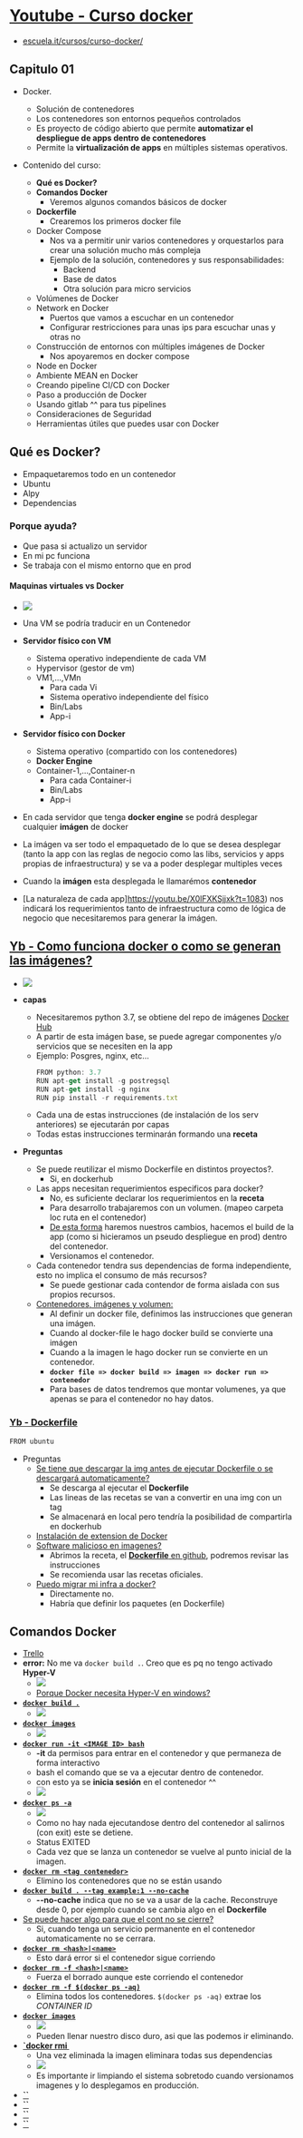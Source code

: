 # [Youtube - Curso docker](https://www.youtube.com/watch?v=X0lFXKSjjxk&feature=youtu.be)
  - [escuela.it/cursos/curso-docker/](https://register.gotowebinar.com/recording/recordingView?webinarKey=1386177801230585859&registrantEmail=eacevedof%40yahoo.es)

## Capitulo 01
- Docker. 
  - Solución de contenedores
  - Los contenedores son entornos pequeños controlados
  - Es proyecto de código abierto que permite **automatizar el despliegue de apps dentro de contenedores**
  - Permite la **virtualización de apps** en múltiples sistemas operativos.

- Contenido del curso:
  - **Qué es Docker?**
  - **Comandos Docker**
    - Veremos algunos comandos básicos de docker
  - **Dockerfile**
    - Crearemos los primeros docker file
  - Docker Compose
    - Nos va a permitir unir varios contenedores y orquestarlos para crear una solución mucho más compleja
    - Ejemplo de la solución, contenedores y sus responsabilidades:
      - Backend
      - Base de datos
      - Otra solución para micro servicios
  - Volúmenes de Docker
  - Network en Docker
    - Puertos que vamos a escuchar en un contenedor
    - Configurar restricciones para unas ips para escuchar unas y otras no
  - Construcción de entornos con múltiples imágenes de Docker
    - Nos apoyaremos en docker compose
  - Node en Docker
  - Ambiente MEAN en Docker
  - Creando pipeline CI/CD con Docker
  - Paso a producción de Docker
  - Usando gitlab ^^ para tus pipelines
  - Consideraciones de Seguridad
  - Herramientas útiles que puedes usar con Docker

## Qué es Docker?
- Empaquetaremos todo en un contenedor
- Ubuntu
- Alpy
- Dependencias
### Porque ayuda?
- Que pasa si actualizo un servidor 
- En mi pc funciona
- Se trabaja con el mismo entorno que en prod
#### Maquinas virtuales vs Docker
- ![](https://trello-attachments.s3.amazonaws.com/5db43f16df811534517445ec/556x291/3c4f9c634ae255f11820e2569f708eed/image.png)
- Una VM se podría traducir en un Contenedor
- **Servidor físico con VM**
  - Sistema operativo independiente de cada VM
  - Hypervisor (gestor de vm)
  - VM1,...,VMn
    - Para cada Vi
    - Sistema operativo independiente del físico
    - Bin/Labs
    - App-i
  
- **Servidor físico con Docker**
  - Sistema operativo (compartido con los contenedores)
  - **Docker Engine**
  - Container-1,...,Container-n
    - Para cada Container-i
    - Bin/Labs
    - App-i
- En cada servidor que tenga **docker engine** se podrá desplegar cualquier **imágen** de docker
- La imágen va ser todo el empaquetado de lo que se desea desplegar (tanto la app con las reglas de negocio como las libs, servicios y apps propias de infraestructura) y se va a poder desplegar multiples veces
- Cuando la **imágen** esta desplegada le llamarémos **contenedor**
- [La naturaleza de cada app]https://youtu.be/X0lFXKSjjxk?t=1083) nos indicará los requerimientos tanto de infraestructura como de lógica de negocio que necesitaremos para generar la imágen.

## [Yb - Como funciona docker o como se generan las imágenes?](https://youtu.be/X0lFXKSjjxk?t=1137)
- ![](https://trello-attachments.s3.amazonaws.com/5db43f16df811534517445ec/1030x407/73647653a48c94de637110e214d7e75a/image.png)
- **capas**
  - Necesitaremos python 3.7, se obtiene del repo de imágenes [Docker Hub](https://cloud.docker.com/repository/list)
  - A partir de esta imágen base, se puede agregar componentes y/o servicios que se necesiten en la app
  - Ejemplo: Posgres, nginx, etc...
    ```js
    FROM python: 3.7
    RUN apt-get install -g postregsql
    RUN apt-get install -g nginx
    RUN pip install -r requirements.txt
    ```
  - Cada una de estas instrucciones (de instalación de los serv anteriores) se ejecutarán por capas
  - Todas estas instrucciones terminarán formando una **receta**

- **Preguntas**
  - Se puede reutilizar el mismo Dockerfile en distintos proyectos?.
    - Si, en dockerhub
  - Las apps necesitan requerimientos especificos para docker?
    - No, es suficiente declarar los requerimientos en la **receta**
    - Para desarrollo trabajaremos con un volumen. (mapeo carpeta loc ruta en el contenedor)
    - [De esta forma](https://youtu.be/X0lFXKSjjxk?t=1525) haremos nuestros cambios, hacemos el build de la app (como si hicieramos un pseudo despliegue en prod) dentro del contenedor.
    - Versionamos el contenedor.
  - Cada contenedor tendra sus dependencias de forma independiente, esto no implica el consumo de más recursos?
    - Se puede gestionar cada contendor de forma aislada con sus propios recursos.
  - [Contenedores, imágenes y volumen:](https://youtu.be/X0lFXKSjjxk?t=1720)
    - Al definir un docker file, definimos las instrucciones que generan una imágen.
    - Cuando al docker-file le hago docker build se convierte una imágen
    - Cuando a la imagen le hago docker run se convierte en un contenedor.
    - **`docker file => docker build => imagen => docker run => contenedor`**
    - Para bases de datos tendremos que montar volumenes, ya que apenas se para el contenedor no hay datos.
### [Yb - Dockerfile](https://youtu.be/X0lFXKSjjxk?t=1929)
```js
FROM ubuntu
```
- Preguntas
  - [Se tiene que descargar la img antes de ejecutar Dockerfile o se descargará automaticamente?](https://youtu.be/X0lFXKSjjxk?t=2238)
    - Se descarga al ejecutar el **Dockerfile**
    - Las lineas de las recetas se van a convertir en una img con un tag
    - Se almacenará en local pero tendría la posibilidad de compartirla en dockerhub
  - [Instalación de extension de Docker](https://youtu.be/X0lFXKSjjxk?t=2319)
  - [Software malicioso en imagenes?](https://youtu.be/X0lFXKSjjxk?t=2347)
    - Abrimos la receta, el [**Dockerfile** en github](https://github.com/docker-library/mysql/blob/6659750146b7a6b91a96c786729b4d482cf49fe6/8.0/Dockerfile), podremos revisar las instrucciones
    - Se recomienda usar las recetas oficiales.
  - [Puedo migrar mi infra a docker?](https://youtu.be/X0lFXKSjjxk?t=2414)
    - Directamente no.
    - Habría que definir los paquetes (en Dockerfile)
## Comandos Docker
- [Trello](https://trello.com/b/xxK10wBd/docker)
- **error:** No me va `docker build .`.  Creo que es pq no tengo activado **Hyper-V**
  - ![](https://trello-attachments.s3.amazonaws.com/5db43f16df811534517445ec/927x363/cef6621c24efa5d32c18411e442e8fac/image.png)
  - [Porque Docker necesita Hyper-V en windows?](https://stackoverflow.com/questions/48251703/if-docker-runs-natively-on-windows-then-why-does-it-need-hyper-v)
- [**`docker build .`**](https://youtu.be/X0lFXKSjjxk?t=2707)
  - ![](https://trello-attachments.s3.amazonaws.com/5db43f16df811534517445ec/574x426/5e6cc7d73544e7c88a4f896305417d60/image.png)
- [**`docker images`**](https://youtu.be/X0lFXKSjjxk?t=2868)
  - ![](https://trello-attachments.s3.amazonaws.com/5db43f16df811534517445ec/864x256/84fbab463eb11d11af51fba7da277125/image.png)
- [**`docker run -it <IMAGE ID> bash`**](https://youtu.be/X0lFXKSjjxk?t=2892)
  - **-it** da permisos para entrar en el contenedor y que permaneza de forma interactivo
  - bash el comando que se va a ejecutar dentro de contenedor.
  - con esto ya se **inicia sesión** en el contenedor ^^
  - ![](https://trello-attachments.s3.amazonaws.com/5db43f16df811534517445ec/339x73/d2ca10dcf8d56cb4cce1344c7e578619/image.png)
- [**`docker ps -a`**](https://youtu.be/X0lFXKSjjxk?t=3066)
  - ![](https://trello-attachments.s3.amazonaws.com/5db43f16df811534517445ec/1181x136/a8769c67b7c9c1b9662d26c8b750c52e/image.png)
  - Como no hay nada ejecutandose dentro del contenedor al salirnos (con exit) este se detiene.
  - Status EXITED
  - Cada vez que se lanza un contenedor se vuelve al punto inicial de la imagen.
- [**`docker rm <tag contenedor>`**](https://youtu.be/X0lFXKSjjxk?t=3238)
  - Elimino los contenedores que no se están usando
- [**`docker build . --tag example:1 --no-cache`**](https://youtu.be/X0lFXKSjjxk?t=3328)
  - **--no-cache** indica que no se va a usar de la cache. Reconstruye desde 0, por ejemplo cuando se cambia algo en el **Dockerfile**
- [Se puede hacer algo para que el cont no se cierre?](https://youtu.be/X0lFXKSjjxk?t=3398)
  - Si, cuando tenga un servicio permanente en el contenedor automaticamente no se cerrara.
- [**`docker rm <hash>|<name>`**](https://youtu.be/X0lFXKSjjxk?t=4035)
  - Esto dará error si el contenedor sigue corriendo
- [**`docker rm -f <hash>|<name>`**](https://youtu.be/X0lFXKSjjxk?t=4127)
  - Fuerza el borrado aunque este corriendo el contenedor
- [**`docker rm -f $(docker ps -aq)`**](https://youtu.be/X0lFXKSjjxk?t=4178)
  - Elimina todos los contenedores. `$(docker ps -aq)` extrae los *CONTAINER ID*
- [**`docker images`**](https://youtu.be/X0lFXKSjjxk?t=4189)
  - ![](https://trello-attachments.s3.amazonaws.com/5db43f16df811534517445ec/866x357/4efe086feb13cfd163c2dba99a6c43c3/image.png)
  - Pueden llenar nuestro disco duro, asi que las podemos ir eliminando.
- [**`docker rmi <IMAGE ID>**](https://youtu.be/X0lFXKSjjxk?t=4228)
  - Una vez eliminada la imagen eliminara todas sus dependencias
  - ![](https://trello-attachments.s3.amazonaws.com/5db43f16df811534517445ec/715x283/e8b4f2e3f57c0459b3ce22790a86db90/image.png)
  - Es importante ir limpiando el sistema sobretodo cuando versionamos imagenes y lo desplegamos en producción.
- [**``**]()
- [**``**]()
- [**``**]()
- [**``**]()


